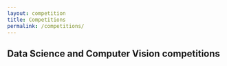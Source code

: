 ```yaml
---
layout: competition
title: Competitions
permalink: /competitions/
---
```


## Data Science and Computer Vision competitions
